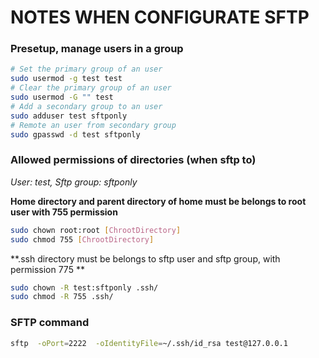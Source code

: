 # NOTES WHEN CONFIGURATE SFTP
### Presetup, manage users in a group
```bash
# Set the primary group of an user
sudo usermod -g test test
# Clear the primary group of an user
sudo usermod -G "" test
# Add a secondary group to an user
sudo adduser test sftponly
# Remote an user from secondary group
sudo gpasswd -d test sftponly
```

### Allowed permissions of directories (when sftp to)
*User: test, Sftp group: sftponly*

**Home directory and parent directory of home must be belongs to root user with 755 permission**
```bash
sudo chown root:root [ChrootDirectory]
sudo chmod 755 [ChrootDirectory]
```
**.ssh directory must be belongs to sftp user and sftp group, with permission 775 **
```bash
sudo chown -R test:sftponly .ssh/
sudo chmod -R 755 .ssh/
```

### SFTP command
```bash
sftp  -oPort=2222  -oIdentityFile=~/.ssh/id_rsa test@127.0.0.1
```
